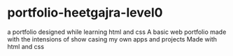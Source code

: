 # portfolio-heetgajra-level0
 a portfolio designed while learning html and css
A basic web portfolio made with the intensions of show casing my own apps and projects 
Made with html and css 
